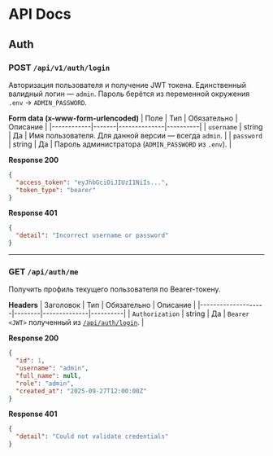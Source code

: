 ﻿# API Docs

## Auth

### POST `/api/v1/auth/login`

Авторизация пользователя и получение JWT токена. Единственный валидный логин — `admin`. Пароль берётся из переменной окружения `.env` → `ADMIN_PASSWORD`.

**Form data (x-www-form-urlencoded)**
| Поле | Тип | Обязательно | Описание |
|------------|-------|--------------|----------|
| `username` | string | Да | Имя пользователя. Для данной версии — всегда `admin`. |
| `password` | string | Да | Пароль администратора (`ADMIN_PASSWORD` из `.env`). |

**Response 200**

```json
{
  "access_token": "eyJhbGciOiJIUzI1NiIs...",
  "token_type": "bearer"
}
```

**Response 401**

```json
{
  "detail": "Incorrect username or password"
}
```

---

### GET `/api/auth/me`

Получить профиль текущего пользователя по Bearer-токену.

**Headers**
| Заголовок | Тип | Обязательно | Описание |
|--------------------|--------|--------------|----------|
| `Authorization` | string | Да | `Bearer <JWT>` полученный из [`/api/auth/login`](#post-apiauthlogin). |

**Response 200**

```json
{
  "id": 1,
  "username": "admin",
  "full_name": null,
  "role": "admin",
  "created_at": "2025-09-27T12:00:00Z"
}
```

**Response 401**

```json
{
  "detail": "Could not validate credentials"
}
```

